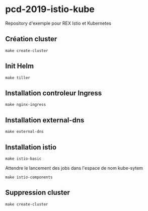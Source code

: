 # pcd-2019-istio-kube

Repository d'exemple pour REX Istio et Kubernetes

## Création cluster

    make create-cluster

## Init Helm

    make tiller

## Installation controleur Ingress

    make nginx-ingress

## Installation external-dns

    make external-dns

## Installation istio

    make istio-basic

Attendre le lancement des jobs dans l'espace de nom kube-sytem

    make istio-components

## Suppression cluster

    make create-cluster
